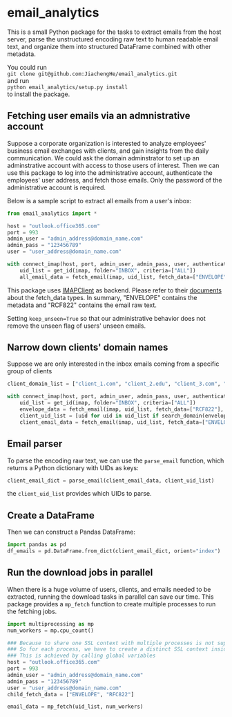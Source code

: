 # email_analytics
This is a small Python package for the tasks to extract emails from the host server, parse the unstructured encoding raw text to human readable email text, and organize them into structured DataFrame combined with other metadata.

You could run \
```git clone git@github.com:JiachengHe/email_analytics.git``` \
and run \
```python email_analytics/setup.py install``` \
to install the package.

## Fetching user emails via an admnistrative account
Suppose a corporate organization is interested to analyze employees' business email exchanges with clients, and gain insights from the daily communication. We could ask the domain adminstrator to set up an adminstrative account with access to those users of interest. Then we can use this package to log into the administrative account, authenticate the employees' user address, and fetch those emails. Only the password of the administrative account is required.

Below is a sample script to extract all emails from a user's inbox:
```python
from email_analytics import *

host = "outlook.office365.com"
port = 993
admin_user = "admin_address@domain_name.com"
admin_pass = "123456789"
user = "user_address@domain_name.com"

with connect_imap(host, port, admin_user, admin_pass, user, authenticate=True, ssl=True) as imap:
    uid_list = get_id(imap, folder="INBOX", criteria=["ALL"])
    all_email_data = fetch_email(imap, uid_list, fetch_data=["ENVELOPE", "RCF822"], keep_unseen=True)
```
This package uses [IMAPClient](https://imapclient.readthedocs.io/en/master/) as backend. Please refer to their [documents](https://imapclient.readthedocs.io/en/master/api.html#fetch-response-types) about the fetch_data types. In summary, "ENVELOPE" contains the metadata and "RCF822" contains the email raw text.

Setting ```keep_unseen=True``` so that our administrative behavior does not remove the unseen flag of users' unseen emails.

## Narrow down clients' domain names
Suppose we are only interested in the inbox emails coming from a specific group of clients
```python
client_domain_list = ["client_1.com", "client_2.edu", "client_3.com", "client_4.gov"]

with connect_imap(host, port, admin_user, admin_pass, user, authenticate=True, ssl=True) as imap:
    uid_list = get_id(imap, folder="INBOX", criteria=["ALL"])
    envelope_data = fetch_email(imap, uid_list, fetch_data=["RCF822"], keep_unseen=True)
    client_uid_list = [uid for uid in uid_list if search_domain(envelope_data, uid, client_domain_list)]
    client_email_data = fetch_email(imap, uid_list, fetch_data=["ENVELOPE", "RCF822"], keep_unseen=True)
```

## Email parser
To parse the encoding raw text, we can use the ```parse_email``` function, which returns a Python dictionary with UIDs as keys:
```python
client_email_dict = parse_email(client_email_data, client_uid_list)
```
the ```client_uid_list``` provides which UIDs to parse.

## Create a DataFrame
Then we can construct a Pandas DataFrame:
```python
import pandas as pd
df_emails = pd.DataFrame.from_dict(client_email_dict, orient="index")
```

## Run the download jobs in parallel
When there is a huge volume of users, clients, and emails needed to be extracted, running the download tasks in parallel can save our time. This package provides a ```mp_fetch``` function to create multiple processes to run the fetching jobs.
```python
import multiprocessing as mp
num_workers = mp.cpu_count()

### Because to share one SSL context with multiple processes is not supported.
### So for each process, we have to create a distinct SSL context inside that process
### This is achieved by calling global variables
host = "outlook.office365.com"
port = 993
admin_user = "admin_address@domain_name.com"
admin_pass = "123456789"
user = "user_address@domain_name.com"
child_fetch_data = ["ENVELOPE", "RFC822"]

email_data = mp_fetch(uid_list, num_workers)
```
